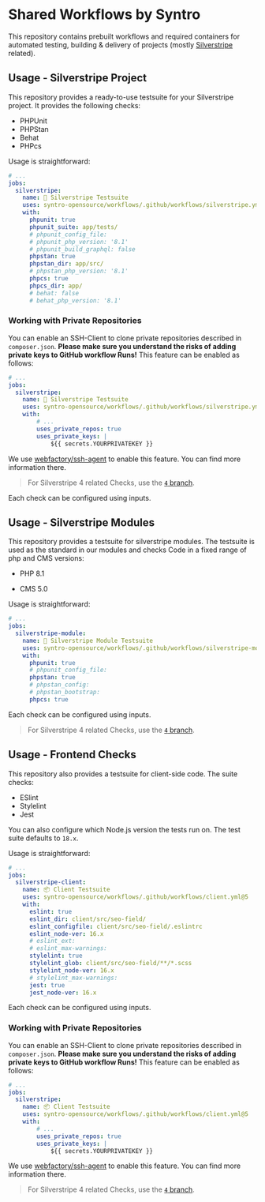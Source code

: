 # Shared Workflows by Syntro

This repository contains prebuilt workflows and required containers for
automated testing, building & delivery of projects (mostly
[Silverstripe](https://silverstripe.org) related).

## Usage - Silverstripe Project

This repository provides a ready-to-use testsuite for your Silverstripe project.
It provides the following checks:

* PHPUnit
* PHPStan
* Behat
* PHPcs

Usage is straightforward:

```yml
# ...
jobs:
  silverstripe:
    name: 🧰 Silverstripe Testsuite
    uses: syntro-opensource/workflows/.github/workflows/silverstripe.yml@5
    with:
      phpunit: true
      phpunit_suite: app/tests/
      # phpunit_config_file:
      # phpunit_php_version: '8.1'
      # phpunit_build_graphql: false
      phpstan: true
      phpstan_dir: app/src/
      # phpstan_php_version: '8.1'
      phpcs: true
      phpcs_dir: app/
      # behat: false
      # behat_php_version: '8.1'
```

### Working with Private Repositories
You can enable an SSH-Client to clone private repositories described in `composer.json`. 
**Please make sure you understand the risks of adding private keys to GitHub workflow Runs!**
This feature can be enabled as follows:
```yml
# ...
jobs:
  silverstripe:
    name: 🧰 Silverstripe Testsuite
    uses: syntro-opensource/workflows/.github/workflows/silverstripe.yml@5
    with:
        # ...
        uses_private_repos: true
        uses_private_keys: |
            ${{ secrets.YOURPRIVATEKEY }}
```
We use [webfactory/ssh-agent](https://github.com/marketplace/actions/webfactory-ssh-agent) to
enable this feature. You can find more information there.


> For Silverstripe 4 related Checks, use the [`4` branch](https://github.com/syntro-opensource/workflows/tree/4).

Each check can be configured using inputs.

## Usage - Silverstripe Modules

This repository provides a testsuite for silverstripe modules. The testsuite
is used as the standard in our modules and checks Code in a fixed range of
php and CMS versions:

* PHP 8.1

* CMS 5.0

Usage is straightforward:

```yml
# ...
jobs:
  silverstripe-module:
    name: 🧰 Silverstripe Module Testsuite
    uses: syntro-opensource/workflows/.github/workflows/silverstripe-module.yml@5
    with:
      phpunit: true
      # phpunit_config_file:
      phpstan: true
      # phpstan_config:
      # phpstan_bootstrap:
      phpcs: true
```


Each check can be configured using inputs.

> For Silverstripe 4 related Checks, use the [`4` branch](https://github.com/syntro-opensource/workflows/tree/4).


## Usage - Frontend Checks

This repository also provides a testsuite for client-side code. The suite checks:

* ESlint
* Stylelint
* Jest

You can also configure which Node.js version the tests run on. The test suite defaults to `18.x`.

Usage is straightforward:

```yml
# ...
jobs:
  silverstripe-client:
    name: 📦 Client Testsuite
    uses: syntro-opensource/workflows/.github/workflows/client.yml@5
    with:
      eslint: true
      eslint_dir: client/src/seo-field/
      eslint_configfile: client/src/seo-field/.eslintrc
      eslint_node-ver: 16.x
      # eslint_ext:
      # eslint_max-warnings:
      stylelint: true
      stylelint_glob: client/src/seo-field/**/*.scss
      stylelint_node-ver: 16.x
      # stylelint_max-warnings:
      jest: true
      jest_node-ver: 16.x
```
Each check can be configured using inputs.

### Working with Private Repositories
You can enable an SSH-Client to clone private repositories described in `composer.json`. 
**Please make sure you understand the risks of adding private keys to GitHub workflow Runs!**
This feature can be enabled as follows:
```yml
# ...
jobs:
  silverstripe:
    name: 📦 Client Testsuite
    uses: syntro-opensource/workflows/.github/workflows/client.yml@5
    with:
        # ...
        uses_private_repos: true
        uses_private_keys: |
            ${{ secrets.YOURPRIVATEKEY }}
```
We use [webfactory/ssh-agent](https://github.com/marketplace/actions/webfactory-ssh-agent) to
enable this feature. You can find more information there.

> For Silverstripe 4 related Checks, use the [`4` branch](https://github.com/syntro-opensource/workflows/tree/4).
